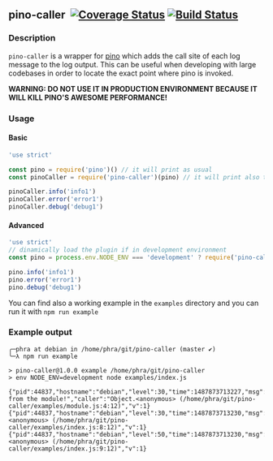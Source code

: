 ## pino-caller&nbsp;&nbsp;[![Coverage Status](https://coveralls.io/repos/github/pinojs/pino-caller/badge.svg?branch=master)](https://coveralls.io/github/pinojs/pino-caller?branch=master)&nbsp;[![Build Status](https://travis-ci.org/pinojs/pino-caller.svg?branch=master)](https://travis-ci.org/pinojs/pino-caller)

### Description
`pino-caller` is a wrapper for [pino](https://github.com/pinojs/pino) which adds the call site of each log message to the log output.
This can be useful when developing with large codebases in order to locate the exact point where pino is invoked.

**WARNING: DO NOT USE IT IN PRODUCTION ENVIRONMENT BECAUSE IT WILL KILL PINO'S AWESOME PERFORMANCE!**

### Usage

#### Basic
```js
'use strict'

const pino = require('pino')() // it will print as usual
const pinoCaller = require('pino-caller')(pino) // it will print also the calling site

pinoCaller.info('info1')
pinoCaller.error('error1')
pinoCaller.debug('debug1')
```

#### Advanced
```js
'use strict'
// dinamically load the plugin if in development environment
const pino = process.env.NODE_ENV === 'development' ? require('pino-caller')(require('pino')()) : require('pino')()

pino.info('info1')
pino.error('error1')
pino.debug('debug1')
```

You can find also a working example in the `examples` directory and you can run it with `npm run example`

### Example output

```
╭─phra at debian in /home/phra/git/pino-caller (master ✔)
╰─λ npm run example

> pino-caller@1.0.0 example /home/phra/git/pino-caller
> env NODE_ENV=development node examples/index.js

{"pid":44837,"hostname":"debian","level":30,"time":1487873713227,"msg":"hello from the module!","caller":"Object.<anonymous> (/home/phra/git/pino-caller/examples/module.js:4:12)","v":1}
{"pid":44837,"hostname":"debian","level":30,"time":1487873713230,"msg":"info1","caller":"Object.<anonymous> (/home/phra/git/pino-caller/examples/index.js:8:12)","v":1}
{"pid":44837,"hostname":"debian","level":50,"time":1487873713230,"msg":"error1","caller":"Object.<anonymous> (/home/phra/git/pino-caller/examples/index.js:9:12)","v":1}
```
